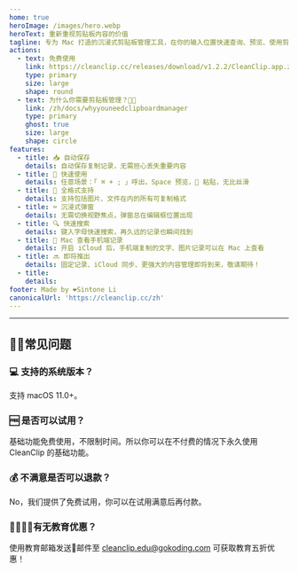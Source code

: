 ```yaml
---
home: true
heroImage: /images/hero.webp
heroText: 重新重视剪贴板内容的价值
tagline: 专为 Mac 打造的沉浸式剪贴板管理工具，在你的输入位置快速查询、预览、使用剪贴板历史记录
actions:
  - text: 免费使用
    link: https://cleanclip.cc/releases/download/v1.2.2/CleanClip.app.zip
    type: primary
    size: large
    shape: round
  - text: 为什么你需要剪贴板管理？🫵🏻
    link: /zh/docs/whyyouneedclipboardmanager
    type: primary
    ghost: true
    size: large
    shape: circle
features:
  - title: 📥 自动保存
    details: 自动保存复制记录，无需担心丢失重要内容
  - title: 🚀 快速使用
    details: 任意场景：「 ⌘ + ; 」呼出，Space 预览，🔢 粘贴，无比丝滑
  - title: 🌈 全格式支持
    details: 支持包括图片、文件在内的所有可复制格式
  - title: ⌨️ 沉浸式弹窗
    details: 无需切换视野焦点，弹窗总在编辑框位置出现
  - title: 🔍 快速搜索
    details: 键入字母快速搜索，再久远的记录也瞬间找到
  - title: 📱 Mac 查看手机端记录
    details: 开启 iCloud 后，手机端复制的文字、图片记录可以在 Mac 上查看
  - title: 🔜 即将推出
    details: 固定记录、iCloud 同步、更强大的内容管理即将到来，敬请期待！
  - title: 
    details: 
footer: Made by ❤️Sintone Li
canonicalUrl: 'https://cleanclip.cc/zh'
---
```


---
## 🙋🏻常见问题
### 💻 支持的系统版本？
支持 macOS 11.0+。

### 🆓 是否可以试用？
基础功能免费使用，不限制时间。所以你可以在不付费的情况下永久使用 CleanClip 的基础功能。

### 💰 不满意是否可以退款？
No，我们提供了免费试用，你可以在试用满意后再付款。

### 👩‍🎓🧑‍🎓有无教育优惠？
使用教育邮箱发送📧邮件至 cleanclip.edu@gokoding.com 可获取教育五折优惠！